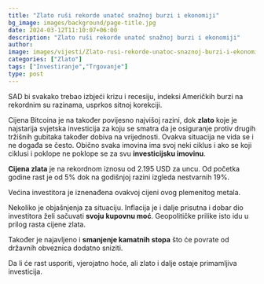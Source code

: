```yaml
---
title: "Zlato ruši rekorde unatoč snažnoj burzi i ekonomiji"
bg_image: images/background/page-title.jpg
date: 2024-03-12T11:10:07+06:00
description: "Zlato ruši rekorde unatoč snažnoj burzi i ekonomiji"
author: 
image: images/vijesti/Zlato-rusi-rekorde-unatoc-snaznoj-burzi-i-ekonomiji.jpg
categories: ["Zlato"]
tags: ["Investiranje","Trgovanje"]
type: post
---
```

SAD bi svakako trebao izbjeći krizu i recesiju, indeksi Američkih burzi na rekordnim su razinama, usprkos sitnoj korekciji.

Cijena Bitcoina je na također povijesno najvišoj razini, dok **zlato** koje je najstarija svjetska investicija za koju se smatra da je osiguranje protiv drugih tržišnih gubitaka također dobiva na vrijednosti. Ovakva situacija ne vida se i ne događa se često. Obično svaka imovina ima svoj neki ciklus i ako se koji ciklusi i poklope ne poklope se za svu **investicijsku imovinu**.

**Cijena zlata** je na rekordnom iznosu od 2.195 USD za uncu. Od početka godine rast je od 5% dok na godišnjoj razini izgleda nestvarnih 19%.

Većina investitora je iznenađena ovakvoj cijeni ovog plemenitog metala.

Nekoliko je objašnjenja za situaciju. Inflacija je i dalje prisutna i dobar dio investitora želi sačuvati **svoju kupovnu moć**. Geopolitičke prilike isto idu u prilog rasta cijene zlata.

Također je najavljeno i **smanjenje kamatnih stopa** što će povrate od državnih obveznica dodatno
sniziti.

Da li će rast usporiti, vjerojatno hoće, ali zlato i dalje ostaje primamljiva investicija.
